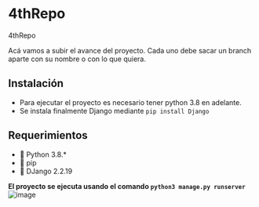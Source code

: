 # 4thRepo
4thRepo

Acá vamos a subir el avance del proyecto.
Cada uno debe sacar un branch aparte con su nombre o con lo que quiera. 

## Instalación
 - Para ejecutar el proyecto es necesario tener python 3.8 en adelante.
 - Se instala finalmente Django mediante `pip install Django`

## Requerimientos
 - 🍌 Python 3.8.*
 - 🥭 pip
 - 🍉 DJango 2.2.19
 
 **El proyecto se ejecuta usando el comando `python3 manage.py runserver`**
 ![image](https://i.imgur.com/EhMWqPU.png)
